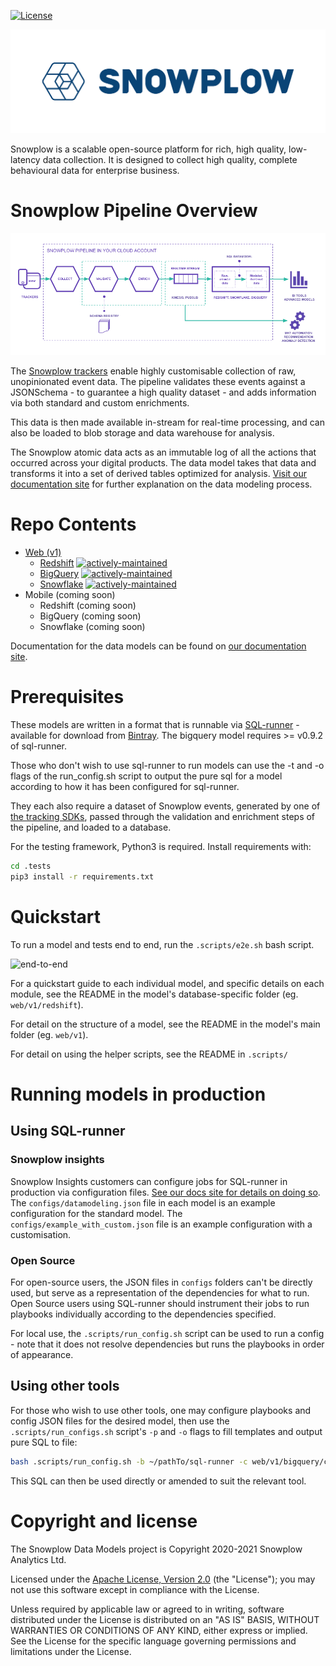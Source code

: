 [![License][license-image]][license]

![snowplow-logo](media/snowplow_logo.png)

Snowplow is a scalable open-source platform for rich, high quality, low-latency data collection. It is designed to collect high quality, complete behavioural data for enterprise business.

# Snowplow Pipeline Overview

![snowplow-pipeline](media/snowplow_pipeline.png)

The [Snowplow trackers][tracker-docs] enable highly customisable collection of raw, unopinionated event data. The pipeline validates these events against a JSONSchema - to guarantee a high quality dataset - and adds information via both standard and custom enrichments.

This data is then made available in-stream for real-time processing, and can also be loaded to blob storage and data warehouse for analysis.

The Snowplow atomic data acts as an immutable log of all the actions that occurred across your digital products. The data model takes that data and transforms it into a set of derived tables optimized for analysis. [Visit our documentation site][docs-what-is-dm] for further explanation on the data modeling process.

# Repo Contents

- [Web (v1)](web/v1)
  - [Redshift](web/v1/redshift) [![actively-maintained]][tracker-classificiation]
  - [BigQuery](web/v1/bigquery) [![actively-maintained]][tracker-classificiation]
  - [Snowflake](web/v1/snowflake) [![actively-maintained]][tracker-classificiation]
- Mobile (coming soon)
  - Redshift (coming soon)
  - BigQuery (coming soon)
  - Snowflake (coming soon)

Documentation for the data models can be found on [our documentation site][docs-data-models].

# Prerequisites

These models are written in a format that is runnable via [SQL-runner][sql-runner] - available for download from [Bintray][sql-runner-bintray]. The bigquery model requires >= v0.9.2 of sql-runner.

Those who don't wish to use sql-runner to run models can use the -t and -o flags of the run_config.sh script to output the pure sql for a model according to how it has been configured for sql-runner.

They each also require a dataset of Snowplow events, generated by one of [the tracking SDKs][tracker-docs], passed through the validation and enrichment steps of the pipeline, and loaded to a database.

For the testing framework, Python3 is required. Install requirements with:

```bash
cd .tests
pip3 install -r requirements.txt
```

# Quickstart

To run a model and tests end to end, run the `.scripts/e2e.sh` bash script.

![end-to-end](media/e2e.gif)

For a quickstart guide to each individual model, and specific details on each module, see the README in the model's database-specific folder (eg. `web/v1/redshift`).

For detail on the structure of a model, see the README in the model's main folder (eg. `web/v1`).

For detail on using the helper scripts, see the README in `.scripts/`

# Running models in production

## Using SQL-runner

### Snowplow insights

Snowplow Insights customers can configure jobs for SQL-runner in production via configuration files. [See our docs site for details on doing so](https://docs.snowplowanalytics.com/docs/modeling-your-data/configuring-and-running-data-models-via-snowplow-insights/). The `configs/datamodeling.json` file in each model is an example configuration for the standard model. The `configs/example_with_custom.json` file is an example configuration with a customisation.

### Open Source

For open-source users, the JSON files in `configs` folders can't be directly used, but serve as a representation of the dependencies for what to run. Open Source users using SQL-runner should instrument their jobs to run playbooks individually according to the dependencies specified.

For local use, the `.scripts/run_config.sh` script can be used to run a config - note that it does not resolve dependencies but runs the playbooks in order of appearance.

## Using other tools

For those who wish to use other tools, one may configure playbooks and config JSON files for the desired model, then use the `.scripts/run_configs.sh` script's `-p` and `-o` flags to fill templates and output pure SQL to file:

```bash
bash .scripts/run_config.sh -b ~/pathTo/sql-runner -c web/v1/bigquery/configs/example_with_custom.json -t -o tmp/sql;
```

This SQL can then be used directly or amended to suit the relevant tool.

# Copyright and license

The Snowplow Data Models project is Copyright 2020-2021 Snowplow Analytics Ltd.

Licensed under the [Apache License, Version 2.0][license] (the "License");
you may not use this software except in compliance with the License.

Unless required by applicable law or agreed to in writing, software
distributed under the License is distributed on an "AS IS" BASIS,
WITHOUT WARRANTIES OR CONDITIONS OF ANY KIND, either express or implied.
See the License for the specific language governing permissions and
limitations under the License.

[license]: http://www.apache.org/licenses/LICENSE-2.0
[license-image]: http://img.shields.io/badge/license-Apache--2-blue.svg?style=flat
[tracker-classificiation]: https://docs.snowplowanalytics.com/docs/collecting-data/collecting-from-own-applications/tracker-maintenance-classification/
[actively-maintained]: https://img.shields.io/static/v1?style=flat&label=Snowplow&message=Actively%20Maintained&color=6638b8&labelColor=9ba0aa&logo=data:image/png;base64,iVBORw0KGgoAAAANSUhEUgAAABAAAAAQCAMAAAAoLQ9TAAAAeFBMVEVMaXGXANeYANeXANZbAJmXANeUANSQAM+XANeMAMpaAJhZAJeZANiXANaXANaOAM2WANVnAKWXANZ9ALtmAKVaAJmXANZaAJlXAJZdAJxaAJlZAJdbAJlbAJmQAM+UANKZANhhAJ+EAL+BAL9oAKZnAKVjAKF1ALNBd8J1AAAAKHRSTlMAa1hWXyteBTQJIEwRgUh2JjJon21wcBgNfmc+JlOBQjwezWF2l5dXzkW3/wAAAHpJREFUeNokhQOCA1EAxTL85hi7dXv/E5YPCYBq5DeN4pcqV1XbtW/xTVMIMAZE0cBHEaZhBmIQwCFofeprPUHqjmD/+7peztd62dWQRkvrQayXkn01f/gWp2CrxfjY7rcZ5V7DEMDQgmEozFpZqLUYDsNwOqbnMLwPAJEwCopZxKttAAAAAElFTkSuQmCC

[tracker-docs]: https://docs.snowplowanalytics.com/docs/collecting-data/collecting-from-own-applications/
[docs-what-is-dm]: https://docs.snowplowanalytics.com/docs/modeling-your-data/what-is-data-modeling/
[docs-data-models]: https://docs.snowplowanalytics.com/docs/modeling-your-data/

[sql-runner]: https://github.com/snowplow/sql-runner
[sql-runner-bintray]: https://bintray.com/snowplow/snowplow-generic/sql-runner#files
